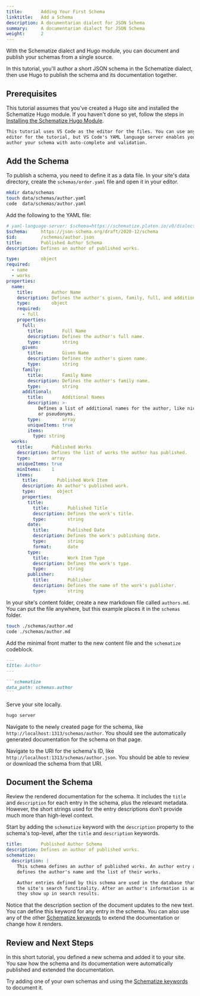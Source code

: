 ```yaml
---
title:       Adding Your First Schema
linktitle:   Add a Schema
description: A documentarian dialect for JSON Schema
summary:     A documentarian dialect for JSON Schema
weight:      2
---
```


With the Schematize dialect and Hugo module, you can document and publish your schemas from a single source.

In this tutorial, you'll author a short JSON schema in the Schematize dialect, then use Hugo to
publish the schema and its documentation together.

## Prerequisites

This tutorial assumes that you've created a Hugo site and installed the Schematize Hugo module. If
you haven't done so yet, follow the steps in [Installing the Schematize Hugo Module][01].

```alert { variant="primary" }
This tutorial uses VS Code as the editor for the files. You can use any text
editor for the tutorial, but VS Code's YAML language server enables you to
author your schema with auto-complete and validation.
```

## Add the Schema

To publish a schema, you need to define it as a data file. In your site's data directory, create
the `schemas/order.yaml` file and open it in your editor.

```sh
mkdir data/schemas
touch data/schemas/author.yaml
code  data/schemas/author.yaml
```

Add the following to the YAML file:

```yaml
# yaml-language-server: $schema=https://schematize.platen.io/v0/dialects/enhanced.json
$schema:     https://json-schema.org/draft/2020-12/schema
$id:         /schemas/author.json
title:       Published Author Schema
description: Defines an author of published works.

type:        object
required:
  - name
  - works
properties:
  name:
    title:       Author Name
    description: Defines the author's given, family, full, and additional names.
    type:        object
    required:
      - full
    properties:
      full:
        title:       Full Name
        description: Defines the author's full name.
        type:        string
      given:
        title:       Given Name
        description: Defines the author's given name.
        type:        string
      family:
        title:       Family Name
        description: Defines the author's family name.
        type:        string
      additional:
        title:       Additional Names
        description: >-
            Defines a list of additional names for the author, like nicknames
            or pseudonyms.
        type:        array
        uniqueItems: true
        items:
          type: string
  works:
    title:       Published Works
    description: Defines the list of works the author has published.
    type:        array
    uniqueItems: true
    minItems:    1
    items:
      title:       Published Work Item
      description: An author's published work.
      type:        object
      properties:
        title:
          title:       Published Title
          description: Defines the work's title.
          type:        string
        date:
          title:       Published Date
          description: Defines the work's publishing date.
          type:        string
          format:      date
        type:
          title:       Work Item Type
          description: Defines the work's type.
          type:        string
        publisher:
          title:       Publisher
          description: Defines the name of the work's publisher.
          type:        string
```

In your site's content folder, create a new markdown file called `authors.md`. You can put the file
anywhere, but this example places it in the `schemas` folder.

```sh
touch ./schemas/author.md
code ./schemas/author.md
```

Add the minimal front matter to the new content file and the `schematize` codeblock.

``````markdown
---
title: Author
---

```schematize
data_path: schemas.author
```
``````

Serve your site locally.

```sh
hugo server
```

Navigate to the newly created page for the schema, like `http://localhost:1313/schemas/author`. You
should see the automatically generated documentation for the schema on that page.

Navigate to the URI for the schema's ID, like `http://localhost:1313/schemas/author.json`. You
should be able to review or download the schema from that URI.

## Document the Schema

Review the rendered documentation for the schema. It includes the `title` and `description` for
each entry in the schema, plus the relevant metadata. However, the short strings used for the
entry descriptions don't provide much more than high-level context.

Start by adding the `schematize` keyword with the `description` property to the schema's top-level,
after the `title` and `description` keywords.

```yaml
title:       Published Author Schema
description: Defines an author of published works.
schematize:
  description: |
    This schema defines an author of published works. An author entry always
    defines the author's name and the list of their works.

    Author entries defined by this schema are used in the database that powers
    the site's search functinality. After an author's information is added,
    they show up in search results.
```

Notice that the description section of the document updates to the new text. You can define this
keyword for any entry in the schema. You can also use any of the other [Schematize keywords][02] to
extend the documentation or change how it renders.

## Review and Next Steps

In this short tutorial, you defined a new schema and added it to your site. You saw how the schema
and its documentation were automatically published and extended the documentation.

Try adding one of your own schemas and using the [Schematize keywords][02] to document it.

[01]: ./install.md
[02]: /vocabularies/schematize
